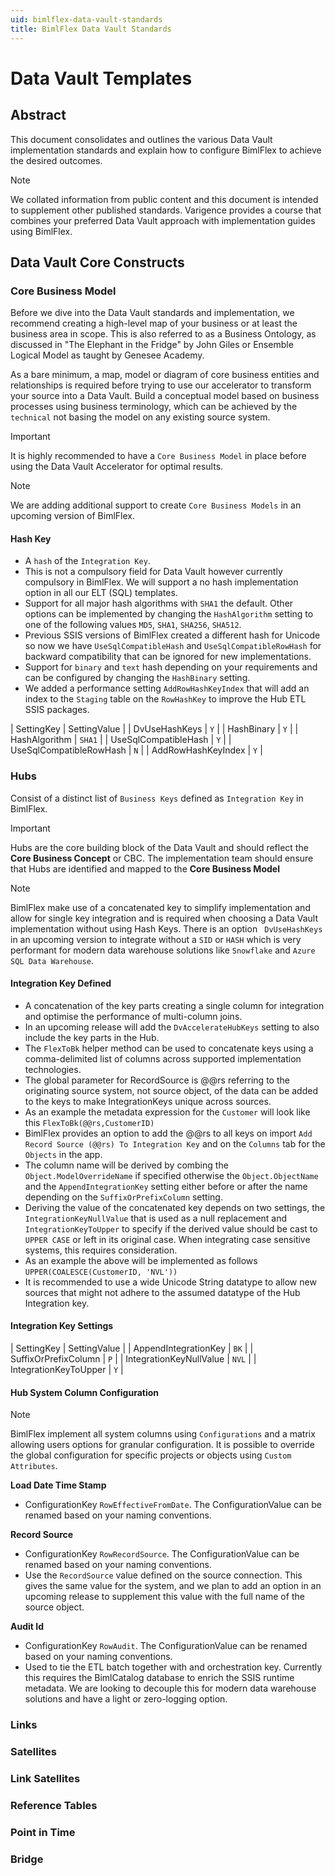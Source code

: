 ```yaml
---
uid: bimlflex-data-vault-standards
title: BimlFlex Data Vault Standards
---
```

# Data Vault Templates

## Abstract

This document consolidates and outlines the various Data Vault implementation standards and explain how to configure BimlFlex to achieve the desired outcomes. 

> [!NOTE]
> We collated information from public content and this document is intended to supplement other published standards.
> Varigence provides a course that combines your preferred Data Vault approach with implementation guides using BimlFlex.

## Data Vault Core Constructs

### Core Business Model

Before we dive into the Data Vault standards and implementation, we recommend creating a high-level map of your business or at least the business area in scope. This is also referred to as a Business Ontology, as discussed in "The Elephant in the Fridge" by John Giles or Ensemble Logical Model as taught by Genesee Academy. 

As a bare minimum, a map, model or diagram of core business entities and relationships is required before trying to use our accelerator to transform your source into a Data Vault. Build a conceptual model based on business processes using business terminology, which can be achieved by the `technical` not basing the model on any existing source system. 


> [!IMPORTANT]
> It is highly recommended to have a `Core Business Model` in place before using the Data Vault Accelerator for optimal results.

> [!NOTE]
> We are adding additional support to create `Core Business Models` in an upcoming version of BimlFlex.

#### Hash Key

* A `hash` of the `Integration Key`.
* This is not a compulsory field for Data Vault however currently compulsory in BimlFlex. We will support a no hash implementation option in all our ELT (SQL) templates.
* Support for all major hash algorithms with `SHA1` the default. Other options can be implemented by changing the `HashAlgorithm` setting to one of the following values `MD5`, `SHA1`, `SHA256`, `SHA512`.
* Previous SSIS versions of BimlFlex created a different hash for Unicode so now we have `UseSqlCompatibleHash` and `UseSqlCompatibleRowHash` for backward compatibility that can be ignored for new implementations. 
* Support for `binary` and `text` hash depending on your requirements and can be configured by changing the `HashBinary` setting.
* We added a performance setting `AddRowHashKeyIndex` that will add an index to the `Staging` table on the `RowHashKey` to improve the Hub ETL SSIS packages.

| SettingKey                            | SettingValue | 
| DvUseHashKeys                         | `Y` | 
| HashBinary                            | `Y` | 
| HashAlgorithm                         | `SHA1` | 
| UseSqlCompatibleHash                  | `Y` | 
| UseSqlCompatibleRowHash               | `N` | 
| AddRowHashKeyIndex                    | `Y` |  

### Hubs

Consist of a distinct list of `Business Keys` defined as `Integration Key` in BimlFlex. 

> [!IMPORTANT]
> Hubs are the core building block of the Data Vault and should reflect the **Core Business Concept** or CBC. 
> The implementation team should ensure that Hubs are identified and mapped to the **Core Business Model**

> [!NOTE]
> BimlFlex make use of a concatenated key to simplify implementation and allow for single key integration and is required when choosing a Data Vault implementation without using Hash Keys. 
> There is an option ` DvUseHashKeys` in an upcoming version to integrate without a `SID` or `HASH` which is very performant for modern data warehouse solutions like `Snowflake` and `Azure SQL Data Warehouse`.


#### Integration Key Defined
* A concatenation of the key parts creating a single column for integration and optimise the performance of multi-column joins.
* In an upcoming release will add the `DvAccelerateHubKeys` setting to also include the key parts in the Hub.
* The `FlexToBk` helper method can be used to concatenate keys using a comma-delimited list of columns across supported implementation technologies.
* The global parameter for RecordSource is @@rs referring to the originating source system, not source object, of the data can be added to the keys to make IntegrationKeys unique across sources.
* As an example the metadata expression for the `Customer` will look like this `FlexToBk(@@rs,CustomerID)`
* BimlFlex provides an option to add the @@rs to all keys on import `Add Record Source (@@rs) To Integration Key` and on the `Columns` tab for the `Objects` in the app.
* The column name will be derived by combing the `Object.ModelOverrideName` if specified otherwise the `Object.ObjectName` and the `AppendIntegrationKey` setting either before or after the name depending on the `SuffixOrPrefixColumn` setting.
* Deriving the value of the concatenated key depends on two settings, the `IntegrationKeyNullValue` that is used as a null replacement and `IntegrationKeyToUpper` to specify if the derived value should be cast to `UPPER CASE` or left in its original case. When integrating case sensitive systems, this requires consideration.
* As an example the above will be implemented as follows `UPPER(COALESCE(CustomerID, 'NVL'))`
* It is recommended to use a wide Unicode String datatype to allow new sources that might not adhere to the assumed datatype of the Hub Integration key.


#### Integration Key Settings

| SettingKey                            | SettingValue | 
| AppendIntegrationKey                  | `BK` | 
| SuffixOrPrefixColumn                  | `P` | 
| IntegrationKeyNullValue               | `NVL` | 
| IntegrationKeyToUpper                 | `Y` |  


#### Hub System Column Configuration

> [!NOTE]
> BimlFlex implement all system columns using `Configurations` and a matrix allowing users options for granular configuration. 
> It is possible to override the global configuration for specific projects or objects using `Custom Attributes`. 


**Load Date Time Stamp**
* ConfigurationKey `RowEffectiveFromDate`. The ConfigurationValue can be renamed based on your naming conventions.

**Record Source**
* ConfigurationKey `RowRecordSource`. The ConfigurationValue can be renamed based on your naming conventions.
* Use the `RecordSource` value defined on the source connection. This gives the same value for the system, and we plan to add an option in an upcoming release to supplement this value with the full name of the source object.

**Audit Id**
* ConfigurationKey `RowAudit`. The ConfigurationValue can be renamed based on your naming conventions.
* Used to tie the ETL batch together with and orchestration key. Currently this requires the BimlCatalog database to enrich the SSIS runtime metadata. We are looking to decouple this for modern data warehouse solutions and have a light or zero-logging option.


### Links

### Satellites

### Link Satellites

### Reference Tables

### Point in Time

### Bridge


